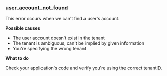 ### user_account_not_found
This error occurs when we can't find a user's account.

**Possible causes**
* The user account doesn't exist in the tenant
* The tenant is ambiguous, can't be implied by given information
* You're specifying the wrong tenant

**What to do**

Check your application's code and verify you're using the correct tenantID.

